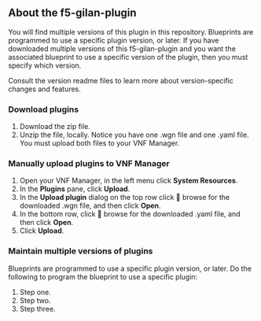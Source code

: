 ## About the f5-gilan-plugin
You will find multiple versions of this plugin in this repository. Blueprints are programmed to use a specific plugin version, or later. 
If you have downloaded multiple versions of this f5-gilan-plugin and you want the associated blueprint to use a specific version of the plugin, 
then you must specify which version.

Consult the version readme files to learn more about version-specific changes and features.

### Download plugins

1. Download the zip file.
2. Unzip the file, locally. Notice you have one .wgn file and one .yaml file. You must upload both files to your VNF Manager.

### Manually upload plugins to VNF Manager

1. Open your VNF Manager, in the left menu click **System Resources**.
2. In the **Plugins** pane, click **Upload**.
3. In the **Upload plugin** dialog on the top row click :paperclip: browse for the downloaded .wgn file, and then click **Open**.
4. In the bottom row, click :paperclip: browse for the downloaded .yaml file, and then click **Open**.
5. Click **Upload**.

### Maintain multiple versions of plugins
Blueprints are programmed to use a specific plugin version, or later. Do the following to program the blueprint to use a specific plugin:

1. Step one.
2. Step two.
3. Step three. 
